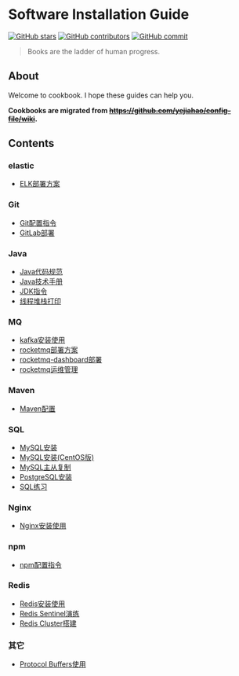 # Software Installation Guide

[![GitHub stars][star-image]][star-url]
[![GitHub contributors][cb-image]][cb-url]
[![GitHub commit][ci-image]][ci-url]

> Books are the ladder of human progress.

## About

Welcome to cookbook. I hope these guides can help you.

**Cookbooks are migrated from ~~https://github.com/yejiahao/config-file/wiki~~.**

## Contents

### elastic

- [ELK部署方案](middleware/elastic/ELK部署方案.md)

### Git

- [Git配置指令](middleware/Git/Git配置指令.md)
- [GitLab部署](middleware/Git/GitLab部署.md)

### Java

- [Java代码规范](middleware/Java/Java代码规范.md)
- [Java技术手册](middleware/Java/Java技术手册.md)
- [JDK指令](middleware/Java/JDK指令.md)
- [线程堆栈打印](middleware/Java/线程堆栈打印.md)

### MQ

- [kafka安装使用](middleware/MQ/kafka安装使用.md)
- [rocketmq部署方案](middleware/MQ/rocketmq部署方案.md)
- [rocketmq-dashboard部署](middleware/MQ/rocketmq-dashboard部署.md)
- [rocketmq运维管理](middleware/MQ/rocketmq运维管理.md)

### Maven

- [Maven配置](middleware/Maven/Maven配置.md)

### SQL

- [MySQL安装](middleware/SQL/MySQL安装.md)
- [MySQL安装(CentOS版)](middleware/SQL/MySQL安装(CentOS版).md)
- [MySQL主从复制](middleware/SQL/MySQL主从复制.md)
- [PostgreSQL安装](middleware/SQL/PostgreSQL安装.md)
- [SQL练习](middleware/SQL/SQL练习.md)

### Nginx

- [Nginx安装使用](middleware/Nginx/Nginx安装使用.md)

### npm

- [npm配置指令](middleware/npm/npm配置指令.md)

### Redis

- [Redis安装使用](middleware/Redis/Redis安装使用.md)
- [Redis Sentinel演练](middleware/Redis/Redis%20Sentinel演练.md)
- [Redis Cluster搭建](middleware/Redis/Redis%20Cluster搭建.md)

### 其它

- [Protocol Buffers使用](middleware/Protocol%20Buffers使用.md)

[star-image]: https://badgen.net/github/stars/yejiahao/cookbook

[star-url]: https://github.com/yejiahao/cookbook/stargazers

[cb-image]: https://badgen.net/github/contributors/yejiahao/cookbook

[cb-url]: https://github.com/yejiahao/cookbook/graphs/contributors

[ci-image]: https://badgen.net/github/last-commit/yejiahao/cookbook

[ci-url]: https://github.com/yejiahao/cookbook/commit
